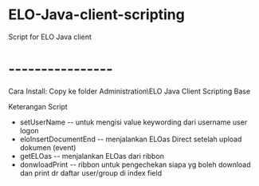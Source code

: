 # ELO-Java-client-scripting
Script for ELO Java client 

# ---------------- #
Cara Install:
Copy ke folder Administration\ELO Java Client Scripting Base

Keterangan Script
- setUserName -- untuk mengisi value keywording dari username user logon
- eloInsertDocumentEnd -- menjalankan ELOas Direct setelah upload dokumen (event)
- getELOas -- menjalankan ELOas dari ribbon
- donwloadPrint -- ribbon untuk pengechekan siapa yg boleh download dan print dr daftar user/group di index field
